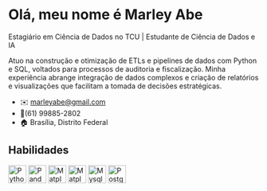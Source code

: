 # Olá, meu nome é Marley Abe
Estagiário em Ciência de Dados no TCU | Estudante de Ciência de Dados e IA

Atuo na construção e otimização de ETLs e pipelines de dados com Python e SQL, voltados para processos de auditoria e fiscalização. Minha experiência abrange integração de dados complexos e criação de relatórios e visualizações que facilitam a tomada de decisões estratégicas.

- ✉️ marleyabe@gmail.com
- 📱(61) 99885-2802
- 🏠 Brasília, Distrito Federal

## Habilidades
<a href="https://www.python.org/" target="_blank" rel="noreferrer"><img src="https://upload.wikimedia.org/wikipedia/commons/thumb/c/c3/Python-logo-notext.svg/1200px-Python-logo-notext.svg.png" width="36" height="36" alt="Python" /></a>
<a href="https://pandas.pydata.org/" target="_blank" rel="noreferrer"><img src="https://upload.wikimedia.org/wikipedia/commons/thumb/2/22/Pandas_mark.svg/1200px-Pandas_mark.svg.png" width="36" height="36" alt="Pandas" /></a>
<a href="https://matplotlib.org/" target="_blank" rel="noreferrer"><img src="[https://upload.wikimedia.org/wikipedia/commons/thumb/8/84/Matplotlib_icon.svg/2048px-Matplotlib_icon.svg.png](https://media.licdn.com/dms/image/D5612AQEAsYTo4emZiQ/article-cover_image-shrink_600_2000/0/1717181390337?e=2147483647&v=beta&t=UpOlmA7FE7V-nF07WoQUbOPnQ59tfdsSI9ZixTMFYwU)" width="36" height="36" alt="Matplotlib" /></a>
<a href="https://matplotlib.org/" target="_blank" rel="noreferrer"><img src="https://upload.wikimedia.org/wikipedia/commons/thumb/8/84/Matplotlib_icon.svg/2048px-Matplotlib_icon.svg.png" width="36" height="36" alt="Matplotlib" /></a>
<a href="https://www.mysql.com/" target="_blank" rel="noreferrer"><img src="https://static.cdnlogo.com/logos/m/78/mysql.svg" width="36" height="36" alt="Mysql" /></a>
<a href="https://www.postgresql.org/" target="_blank" rel="noreferrer"><img src="https://raw.githubusercontent.com/danielcranney/readme-generator/main/public/icons/skills/postgresql-colored.svg" width="36" height="36" alt="PostgreSQL" /></a>

